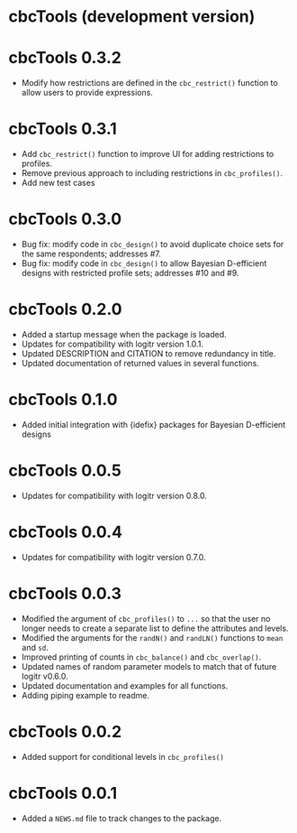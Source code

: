 # cbcTools (development version)

# cbcTools 0.3.2

- Modify how restrictions are defined in the `cbc_restrict()` function to allow users to provide expressions.

# cbcTools 0.3.1

- Add `cbc_restrict()` function to improve UI for adding restrictions to profiles.
- Remove previous approach to including restrictions in `cbc_profiles()`.
- Add new test cases

# cbcTools 0.3.0

- Bug fix: modify code in `cbc_design()` to avoid duplicate choice sets for the same respondents; addresses #7.
- Bug fix: modify code in `cbc_design()` to allow Bayesian D-efficient designs with restricted profile sets; addresses #10 and #9.

# cbcTools 0.2.0

- Added a startup message when the package is loaded.
- Updates for compatibility with logitr version 1.0.1.
- Updated DESCRIPTION and CITATION to remove redundancy in title.
- Updated documentation of returned values in several functions.

# cbcTools 0.1.0

- Added initial integration with {idefix} packages for Bayesian D-efficient designs

# cbcTools 0.0.5

- Updates for compatibility with logitr version 0.8.0.

# cbcTools 0.0.4

- Updates for compatibility with logitr version 0.7.0.

# cbcTools 0.0.3

- Modified the argument of `cbc_profiles()` to `...` so that the user no longer needs to create a separate list to define the attributes and levels.
- Modified the arguments for the `randN()` and `randLN()` functions to `mean` and `sd`.
- Improved printing of counts in `cbc_balance()` and `cbc_overlap()`.
- Updated names of random parameter models to match that of future logitr v0.6.0.
- Updated documentation and examples for all functions.
- Adding piping example to readme.

# cbcTools 0.0.2

- Added support for conditional levels in `cbc_profiles()`

# cbcTools 0.0.1

- Added a `NEWS.md` file to track changes to the package.
